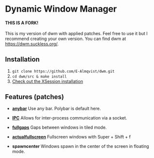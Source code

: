 # Dynamic Window Manager
#### THIS IS A FORK!
This is my version of dwm with applied patches. Feel free to use it but I recommend creating your own version. You can find dwm at https://dwm.suckless.org/.

## Installation
 1. `git clone https://github.com/E-Almqvist/dwm.git`
 2. `cd dwm/src & make install`
 3. [Check out the XSession installation](xsession/)

## Features (patches)
 - **[anybar](https://dwm.suckless.org/patches/anybar/)**
   Use any bar. Polybar is default here.
 
 - **[IPC](https://dwm.suckless.org/patches/ipc/)**
   Allows for inter-process communication via a socket.

 - **[fullgaps](https://dwm.suckless.org/patches/fullgaps/)**
   Gaps between windows in tiled mode.

 - **[actualfullscreen](https://dwm.suckless.org/patches/actualfullscreen/)**
   Fullscreen windows with Super + Shift + f

 - **spawncenter**
   Windows spawn in the center of the screen in floating mode.
